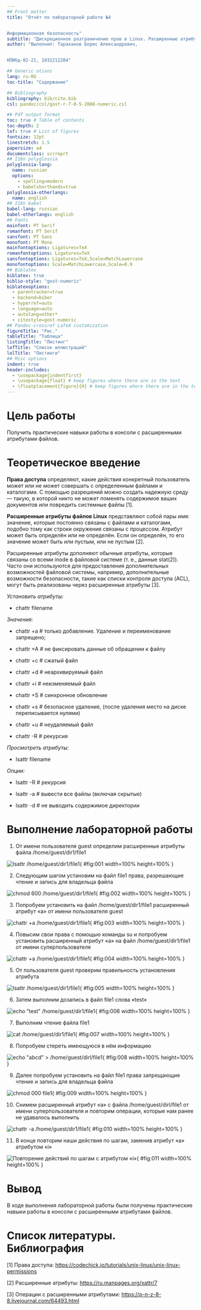 ```yaml
---
## Front matter
title: "Отчёт по лабораторной работе №4


Информационная безопасность"
subtitle: "Дискреционное разграничение прав в Linux. Расширенные атрибуты"
author: "Выполнил: Тараканов Борис Александрович, 


НПИбд-02-21, 1032212284"

## Generic otions
lang: ru-RU
toc-title: "Содержание"

## Bibliography
bibliography: bib/cite.bib
csl: pandoc/csl/gost-r-7-0-5-2008-numeric.csl

## Pdf output format
toc: true # Table of contents
toc-depth: 2
lof: true # List of figures
fontsize: 12pt
linestretch: 1.5
papersize: a4
documentclass: scrreprt
## I18n polyglossia
polyglossia-lang:
  name: russian
  options:
	- spelling=modern
	- babelshorthands=true
polyglossia-otherlangs:
  name: english
## I18n babel
babel-lang: russian
babel-otherlangs: english
## Fonts
mainfont: PT Serif
romanfont: PT Serif
sansfont: PT Sans
monofont: PT Mono
mainfontoptions: Ligatures=TeX
romanfontoptions: Ligatures=TeX
sansfontoptions: Ligatures=TeX,Scale=MatchLowercase
monofontoptions: Scale=MatchLowercase,Scale=0.9
## Biblatex
biblatex: true
biblio-style: "gost-numeric"
biblatexoptions:
  - parentracker=true
  - backend=biber
  - hyperref=auto
  - language=auto
  - autolang=other*
  - citestyle=gost-numeric
## Pandoc-crossref LaTeX customization
figureTitle: "Рис."
tableTitle: "Таблица"
listingTitle: "Листинг"
lofTitle: "Список иллюстраций"
lolTitle: "Листинги"
## Misc options
indent: true
header-includes:
  - \usepackage{indentfirst}
  - \usepackage{float} # keep figures where there are in the text
  - \floatplacement{figure}{H} # keep figures where there are in the text
---
```


# Цель работы

Получить практические навыки работы в консоли с расширенными атрибутами файлов.

# Теоретическое введение

**Права доступа** определяют, какие действия конкретный пользователь может или не может совершать с определенным файлами 
и каталогами. С помощью разрешений можно создать надежную среду — такую, в которой никто не может поменять содержимое 
ваших документов или повредить системные файлы [1].

**Расширенные атрибуты файлов Linux** представляют собой пары имя: значение, которые постоянно связаны с файлами и 
каталогами, подобно тому как строки окружения связаны с процессом. Атрибут может быть определён или не определён. 
Если он определён, то его значение может быть или пустым, или не пустым [2].

Расширенные атрибуты дополняют обычные атрибуты, которые связаны со всеми inode в файловой системе 
(т. е., данные stat(2)). Часто они используются для предоставления дополнительных возможностей файловой системы, 
например, дополнительные возможности безопасности, такие как списки контроля доступа (ACL), могут быть реализованы 
через расширенные атрибуты [3].

*Установить атрибуты:*

- chattr filename

*Значения:*

- chattr +a # только добавление. Удаление и переименование запрещено;

- chattr +A # не фиксировать данные об обращении к файлу

- chattr +c # сжатый файл

- chattr +d # неархивируемый файл

- chattr +i # неизменяемый файл

- chattr +S # синхронное обновление

- chattr +s # безопасное удаление, (после удаления место на диске переписывается нулями)

- chattr +u # неудаляемый файл

- chattr -R # рекурсия

*Просмотреть атрибуты:*

- lsattr filename

*Опции:*

- lsattr -R # рекурсия

- lsattr -a # вывести все файлы (включая скрытые)

- lsattr -d # не выводить содержимое директории

# Выполнение лабораторной работы

1. От имени пользователя guest определим расширенные атрибуты файла /home/guest/dir1/file1

![lsattr /home/guest/dir1/file1](image/1.PNG){ #fig:001 width=100% height=100% }

2. Следующим шагом установим на файл file1 права, разрешающие чтение и запись для владельца файла

![chmod 600 /home/guest/dir1/file1](image/2.PNG){ #fig:002 width=100% height=100% }

3. Попробуем установить на файл /home/guest/dir1/file1 расширенный атрибут «a» от имени пользователя guest

![chattr +a /home/guest/dir1/file1](image/3.PNG){ #fig:003 width=100% height=100% }

4. Повысим свои права с помощью команды su и попробуем установить расширенный атрибут «a» на файл /home/guest/dir1/file1 
от имени суперпользователя

![chattr +a /home/guest/dir1/file1](image/4.PNG){ #fig:004 width=100% height=100% }

5. От пользователя guest проверим правильность установления атрибута

![lsattr /home/guest/dir1/file1](image/5.PNG){ #fig:005 width=100% height=100% }

6. Затем выполним дозапись в файл file1 слова «test»

![echo "test" /home/guest/dir1/file1](image/6.PNG){ #fig:006 width=100% height=100% }

7. Выполним чтение файла file1

![cat /home/guest/dir1/file1](image/7.PNG){ #fig:007 width=100% height=100% }

8. Попробуем стереть имеющуюся в нём информацию

![echo "abcd" > /home/guest/dirl/file1](image/8.PNG){ #fig:008 width=100% height=100% }

9. Далее попробуем установить на файл file1 права запрещающие чтение и запись для владельца файла

![chmod 000 file1](image/9.PNG){ #fig:009 width=100% height=100% }

10. Снимем расширенный атрибут «a» с файла /home/guest/dirl/file1 от имени суперпользователя и повторим операции, 
которые нам ранее не удавалось выполнить
    
![chattr -a /home/guest/dir1/file1](image/10.PNG){ #fig:010 width=100% height=100% }

11. В конце повторим наши действия по шагам, заменив атрибут «a» атрибутом «i»

![Повторение действий по шагам с атрибутом «i»](image/11.PNG){ #fig:011 width=100% height=100% }

# Вывод

В ходе выполнения лабораторной работы были получены практические навыки работы в консоли с расширенными атрибутами файлов.

# Список литературы. Библиография

[1] Права доступа: https://codechick.io/tutorials/unix-linux/unix-linux-permissions

[2] Расширенные атрибуты: https://ru.manpages.org/xattr/7

[3] Операции с расширенными атрибутами: https://p-n-z-8-8.livejournal.com/64493.html